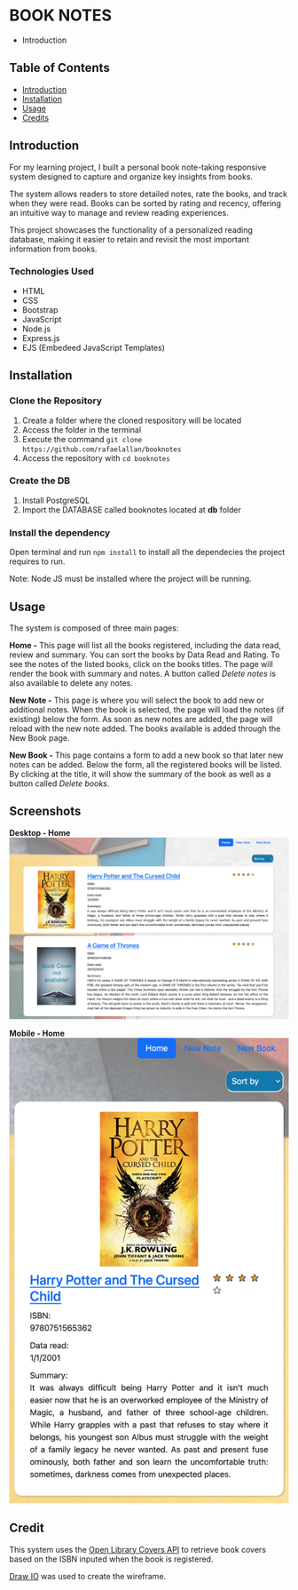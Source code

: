 # BOOK NOTES
* Introduction

## Table of Contents
- [Introduction](#introduction)
- [Installation](#installation)
- [Usage](#usage)
- [Credits](#credit)

## Introduction

For my learning project, I built a personal book note-taking responsive system designed to capture and organize key insights from books. 

The system allows readers to store detailed notes, rate the books, and track when they were read. Books can be sorted by rating and recency, offering an intuitive way to manage and review reading experiences. 

This project showcases the functionality of a personalized reading database, making it easier to retain and revisit the most important information from books.

### Technologies Used
* HTML
* CSS
* Bootstrap
* JavaScript
* Node.js
* Express.js
* EJS (Embedeed JavaScript Templates)

## Installation

### Clone the Repository
1. Create a folder where the cloned respository will be located
2. Access the folder in the terminal
3. Execute the command ```git clone https://github.com/rafaelallan/booknotes```
4. Access the repository with ```cd booknotes```

### Create the DB
1. Install PostgreSQL
2. Import the DATABASE called booknotes located at **db** folder

### Install the dependency

Open terminal and run ```npm install``` to install all the dependecies the project requires to run.

Note: Node JS must be installed where the project will be running.

## Usage

The system is composed of three main pages:

**Home -** This page will list all the books registered, including the data read, review and summary. You can sort the books by Data Read and Rating. To see the notes of the listed books, click on the books titles. The page will render the book with summary and notes. A button called *Delete notes* is also available to delete any notes.

**New Note -** This page is where you will select the book to add new or additional notes. When the book is selected, the page will load the notes (if existing) below the form. As soon as new notes are added, the page will reload with the new note added. The books available is added through the New Book page.

**New Book -** This page contains a form to add a new book so that later new notes can be added. Below the form, all the registered books will be listed. By clicking at the title, it will show the summary of the book as well as a button called *Delete books*.

## Screenshots

**Desktop - Home**
![Desktop - Home page](/public/screenshots/desktop-home.png)

**Mobile - Home**
![Desktop - Home page](/public/screenshots/mobile-home.png)

## Credit

This system uses the [Open Library Covers API](https://openlibrary.org/dev/docs/api/covers) to retrieve book covers based on the ISBN inputed when the book is registered.

[Draw IO](https://www.drawio.com/) was used to create the wireframe. 